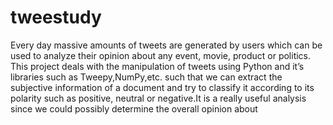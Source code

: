 # tweestudy
Every day massive amounts of tweets are generated by users which can be used to analyze their opinion about any event, movie, product or politics. This project deals with the manipulation of tweets using Python and it’s libraries such as Tweepy,NumPy,etc. such that we can extract the subjective information of a document and try to classify it according to its polarity such as positive, neutral or negative.It is a really useful analysis since we could possibly determine the overall opinion about 

